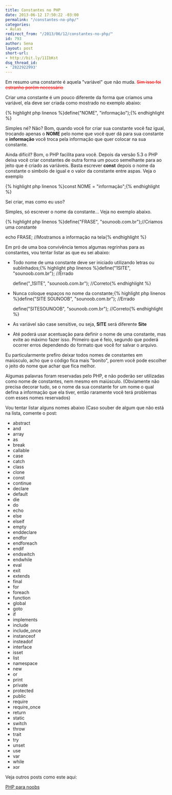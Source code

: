 ```yaml
---
title: Constantes no PHP
date: 2013-06-12 17:50:22 -03:00
permalink: "/constantes-no-php/"
categories:
- Aulas
redirect_from: "/2013/06/12/constantes-no-php/"
id: 793
author: Sena
layout: post
short-url:
- http://bit.ly/11IbKst
dsq_thread_id:
- '2822922993'
---
```


Em resumo uma constante é aquela "variável" que não muda. <del style="color: #f00;" datetime="2013-06-12T21:45:16+00:00">Sim isso foi estranho porém necessário</del>

Criar uma constante é um pouco diferente da forma que criamos uma variável<!--more-->, ela deve ser criada como mostrado no exemplo abaixo:

{% highlight php linenos %}define("NOME", "informação");{% endhighlight %} 

Simples né? Não? Bom, quando você for criar sua constante você faz igual, trocando apenas o **NOME** pelo nome que você quer dá para sua constante e **informação** você troca pela informação que quer colocar na sua constante.

Ainda difícil? Bom, o PHP facilita para você. Depois da versão 5.3 o PHP deixa você criar constantes de outra forma um pouco semelhante para ao jeito que é criado as variáveis. Basta escrever **const** depois o nome da constante o simbolo de igual e o valor da constante entre aspas. Veja o exemplo

{% highlight php linenos %}const NOME = "informação";{% endhighlight %} 

Sei criar, mas como eu uso?
  
Simples, só escrever o nome da constante… Veja no exemplo abaixo.

{% highlight php linenos %}define("FRASE", "sounoob.com.br");//Criamos uma constante
  
echo FRASE; //Mostramos a informação na tela{% endhighlight %} 

Em pró de uma boa convivência temos algumas regrinhas para as constantes, vou tentar listar as que eu sei abaixo:

  * Todo nome de uma constante deve ser iniciado utilizando letras ou sublinhados;{% highlight php linenos %}define("1SITE", "sounoob.com.br"); //Errado
  
    define("_1SITE", "sounoob.com.br"); //Correto{% endhighlight %} 
  * Nunca coloque espaços no nome da constante;{% highlight php linenos %}define("SITE SOUNOOB", "sounoob.com.br"); //Errado
  
    define("SITESOUNOOB", "sounoob.com.br"); //Correto{% endhighlight %} 
  * As variável são case sensitive, ou seja, **SITE** será diferente **Site**
  * Até poderá usar acentuação para definir o nome de uma constante, mas evite ao máximo fazer isso. Primeiro que é feio, segundo que poderá ocorrer erros dependendo do formato que você for salvar o arquivo.

Eu particularmente prefiro deixar todos nomes de constantes em maiúsculo, acho que o código fica mais "bonito", porem você pode escolher o jeito do nome que achar que fica melhor.

Algumas palavras foram reservadas pelo PHP, e não poderão ser utilizadas como nome de constantes, nem mesmo em maiúsculo. (Obviamente não precisa decorar tudo, se o nome da sua constante for um nome o qual defina a informação que ela tiver, então raramente você terá problemas com esses nomes reservados)

Vou tentar listar alguns nomes abaixo (Caso souber de algum que não está na lista, comente o post:

  * abstract
  * and
  * array
  * as
  * break
  * callable
  * case
  * catch
  * class
  * clone
  * const
  * continue
  * declare
  * default
  * die
  * do
  * echo
  * else
  * elseif
  * empty
  * enddeclare
  * endfor
  * endforeach
  * endif
  * endswitch
  * endwhile
  * eval
  * exit
  * extends
  * final
  * for
  * foreach
  * function
  * global
  * goto
  * if
  * implements
  * include
  * include_once
  * instanceof
  * insteadof
  * interface
  * isset
  * list
  * namespace
  * new
  * or
  * print
  * private
  * protected
  * public
  * require
  * require_once
  * return
  * static
  * switch
  * throw
  * trait
  * try
  * unset
  * use
  * var
  * while
  * xor

Veja outros posts como este aqui:
  
[PHP para noobs](/php-para-noobs/ "PHP para Noobs")